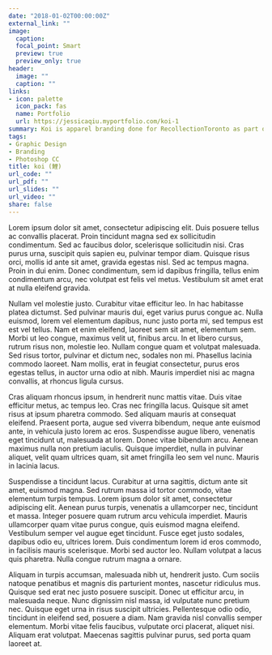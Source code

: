 ```yaml
---
date: "2018-01-02T00:00:00Z"
external_link: ""
image:
  caption: 
  focal_point: Smart
  preview: true
  preview_only: true
header:
  image: ""
  caption: ""
links:
- icon: palette
  icon_pack: fas
  name: Portfolio
  url: https://jessicaqiu.myportfolio.com/koi-1
summary: Koi is apparel branding done for RecollectionToronto as part of their series of designs by youth artists.
tags:
- Graphic Design
- Branding
- Photoshop CC
title: koi (鯉)
url_code: ""
url_pdf: ""
url_slides: ""
url_video: ""
share: false
---
```


Lorem ipsum dolor sit amet, consectetur adipiscing elit. Duis posuere tellus ac convallis placerat. Proin tincidunt magna sed ex sollicitudin condimentum. Sed ac faucibus dolor, scelerisque sollicitudin nisi. Cras purus urna, suscipit quis sapien eu, pulvinar tempor diam. Quisque risus orci, mollis id ante sit amet, gravida egestas nisl. Sed ac tempus magna. Proin in dui enim. Donec condimentum, sem id dapibus fringilla, tellus enim condimentum arcu, nec volutpat est felis vel metus. Vestibulum sit amet erat at nulla eleifend gravida.

Nullam vel molestie justo. Curabitur vitae efficitur leo. In hac habitasse platea dictumst. Sed pulvinar mauris dui, eget varius purus congue ac. Nulla euismod, lorem vel elementum dapibus, nunc justo porta mi, sed tempus est est vel tellus. Nam et enim eleifend, laoreet sem sit amet, elementum sem. Morbi ut leo congue, maximus velit ut, finibus arcu. In et libero cursus, rutrum risus non, molestie leo. Nullam congue quam et volutpat malesuada. Sed risus tortor, pulvinar et dictum nec, sodales non mi. Phasellus lacinia commodo laoreet. Nam mollis, erat in feugiat consectetur, purus eros egestas tellus, in auctor urna odio at nibh. Mauris imperdiet nisi ac magna convallis, at rhoncus ligula cursus.

Cras aliquam rhoncus ipsum, in hendrerit nunc mattis vitae. Duis vitae efficitur metus, ac tempus leo. Cras nec fringilla lacus. Quisque sit amet risus at ipsum pharetra commodo. Sed aliquam mauris at consequat eleifend. Praesent porta, augue sed viverra bibendum, neque ante euismod ante, in vehicula justo lorem ac eros. Suspendisse augue libero, venenatis eget tincidunt ut, malesuada at lorem. Donec vitae bibendum arcu. Aenean maximus nulla non pretium iaculis. Quisque imperdiet, nulla in pulvinar aliquet, velit quam ultrices quam, sit amet fringilla leo sem vel nunc. Mauris in lacinia lacus.

Suspendisse a tincidunt lacus. Curabitur at urna sagittis, dictum ante sit amet, euismod magna. Sed rutrum massa id tortor commodo, vitae elementum turpis tempus. Lorem ipsum dolor sit amet, consectetur adipiscing elit. Aenean purus turpis, venenatis a ullamcorper nec, tincidunt et massa. Integer posuere quam rutrum arcu vehicula imperdiet. Mauris ullamcorper quam vitae purus congue, quis euismod magna eleifend. Vestibulum semper vel augue eget tincidunt. Fusce eget justo sodales, dapibus odio eu, ultrices lorem. Duis condimentum lorem id eros commodo, in facilisis mauris scelerisque. Morbi sed auctor leo. Nullam volutpat a lacus quis pharetra. Nulla congue rutrum magna a ornare.

Aliquam in turpis accumsan, malesuada nibh ut, hendrerit justo. Cum sociis natoque penatibus et magnis dis parturient montes, nascetur ridiculus mus. Quisque sed erat nec justo posuere suscipit. Donec ut efficitur arcu, in malesuada neque. Nunc dignissim nisl massa, id vulputate nunc pretium nec. Quisque eget urna in risus suscipit ultricies. Pellentesque odio odio, tincidunt in eleifend sed, posuere a diam. Nam gravida nisl convallis semper elementum. Morbi vitae felis faucibus, vulputate orci placerat, aliquet nisi. Aliquam erat volutpat. Maecenas sagittis pulvinar purus, sed porta quam laoreet at.